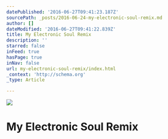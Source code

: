 ```yaml
---
datePublished: '2016-06-27T09:41:23.187Z'
sourcePath: _posts/2016-06-24-my-electronic-soul-remix.md
author: []
dateModified: '2016-06-27T09:41:22.839Z'
title: My Electronic Soul Remix
description: ''
starred: false
inFeed: true
hasPage: true
inNav: false
url: my-electronic-soul-remix/index.html
_context: 'http://schema.org'
_type: Article

---
```

![](https://the-grid-user-content.s3-us-west-2.amazonaws.com/68f4672d-e26d-4225-bb18-5b4645eef35c.jpg)

# My Electronic Soul Remix